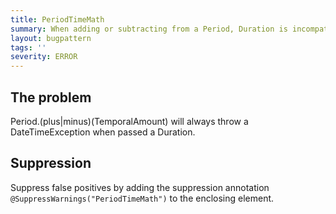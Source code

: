 ```yaml
---
title: PeriodTimeMath
summary: When adding or subtracting from a Period, Duration is incompatible.
layout: bugpattern
tags: ''
severity: ERROR
---
```


<!--
*** AUTO-GENERATED, DO NOT MODIFY ***
To make changes, edit the @BugPattern annotation or the explanation in docs/bugpattern.
-->


## The problem
Period.(plus|minus)(TemporalAmount) will always throw a DateTimeException when passed a Duration.

## Suppression
Suppress false positives by adding the suppression annotation `@SuppressWarnings("PeriodTimeMath")` to the enclosing element.

